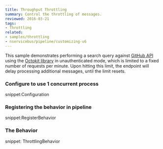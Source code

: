 ```yaml
---
title: Throughput Throttling
summary: Control the throttling of messages.
reviewed: 2016-03-21
tags: 
- Throttling
related:
- samples/throttling
- nservicebus/pipeline/customizing-v6
---
```


This sample demonstrates performing a search query against [GitHub API](https://developer.github.com/v3/) using the [Octokit library](https://github.com/octokit/octokit.net) in unauthenticated mode, which is limited to a fixed number of requests per minute. Upon hitting this limit, the endpoint will delay processing additional messages, until the limit resets.


### Configure to use 1 concurrent process

snippet:Configuration


### Registering the behavior in pipeline

snippet:RegisterBehavior


### The Behavior

snippet: ThrottlingBehavior